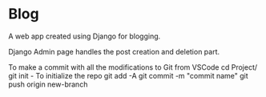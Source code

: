 # Blog
A web app created using Django for blogging.

Django Admin page handles the post creation and deletion part.

To make a commit with all the modifications to Git from VSCode
cd Project/
git init - To initialize the repo
git add -A 
git commit -m "commit name"
git push origin new-branch

